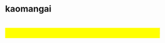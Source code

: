 # kaomangai

<html lang="th">
 <head>
 <meta content="IE=11.0000" http-equiv="X-UA-Compatible">
 <meta http-equiv="Content-Type" content="text/html; charset=UTF-8">
 <meta http-equiv="X-UA-Compatible" content="IE=EmulateIE10" />
 <meta http-equiv="X-UA-Compatible" content="IE=edge">
 <meta name="viewport" content="width=device-width,initial-scale=1"><LINK href="favicon.ico" rel="icon">
 <TITLE>rarsya-kaomangai</TITLE>
 <meta name="keywords" content="kaomangai, Thailand, タイ, レストラン, ラーシャー, カオマンガイ">
 <meta content="website" property="og:type">

<style type="text/css">

  p {
color: #0000ff;
font-size: 2.5em;
 }
<!--
 .red {color:#ff0000;}
 .grey {color:#999999;}
 .snow {color:#fffafa;}
 .yellow {color:#ff0000; background:#ffff00;}
 .blue {color:#0000ff;}
 .white {color:#ffffff; blinking;}
 .waku {border:2px dotted #99cc66;
　　　　　　line-height: 200%;
　　　　　　padding: 10px;}
 -->
.date:before{content:"20181115";}
 #preview{
position: relative;
border: 3px solid #333;
background: #444;
padding: 5px;
display: none;
color: #FFF;
text-align: center;
}

main {
background-color: rgba(255, 255, 0, 0.3);
}

section {
background-color: rgba(0, 225, 0, 0.5);
}

#wrap {background:none} /*PC用の背景はオフ*/
body::before {
  content:"";
  display:block;
  position:fixed;
  top:0;
  left:0;
  z-index:-1;
  width:100%;
  height:100vh;
 /* background:url(https://yayaploy.github.io/kaomangai/20190418_003.jpg) center/cover no-repeat; *//*fixedをトル！*/
  -webkit-background-size:cover;/*Android4*/
  }

/*
div {
  background-color: rgb(0,0,0);
}


.landscape-view {
	display: none;
}
#loading {
	background-position: 50%; transition:none; left: 0px; top: 0px; width: 100vw; height: 100vh; display: flex; position: fixed; z-index: 10000; justify-content: center; align-items: center; background-repeat: no-repeat; background-size: cover; background-color: rgb(255, 255, 255); -webkit-transition: none; -webkit-box-align: center; -webkit-box-pack: center;
}
@media all and (min-width:576px)
{
.navToggle {
	height: 2em;
}
}
@media all and (orientation:landscape) and (max-width:812px)
{
#app > :not(.landscape-view) {
	height: 100%; overflow: hidden; display: none; position: fixed;
}
body {
	background: rgb(0, 0, 0); position: relative;
}
html {
	background: rgb(0, 0, 0); position: relative;
}
.landscape-view {
	height: 100%; overflow: hidden;
}
body {
	height: 100%; overflow: hidden;
}
html {
	height: 100%; overflow: hidden;
}
.landscape-view {
	padding: 50px 0px; width: 100%; display: flex; position: fixed; justify-content: center; align-items: center; -webkit-box-align: center; -webkit-box-pack: center;
}
}
*/
  
</style>

<link href="https://cdnjs.cloudflare.com/ajax/libs/lightbox2/2.7.1/css/lightbox.css" rel="stylesheet">
 
</head>

<body>
<h1><span class="yellow"><marquee behavior="lrft">!!!HP Stopped!!!</marquee></span></h1>
<!--
<div class="landscape-view"><img src="turn.png"></div>
-->
<!--
<p align="right">ラーシャー・カオマンガイ</p>
<h1><span class="yellow"><marquee behavior="lrft">!!!ラーシャー・カオマンガイ@宇都宮市簗瀬４丁目２２-９、Open,11:00~Close,21:00!!!</marquee></span></h1>
<p align="right"><marquee direction="right" scrollamount="5" width="90%">TEL:080-3081-3677</marquee></p>
<!--
<h1><span class="yellow"><marquee behavior="lrft">!!!〜〜8/14 お盆休みです〜〜!!!</marquee></span></h1>-->
<!--
<br><br><br><br><br><br><br><br><br><br><br><br><br><br><br><br><br><br><br><br><br><br><br><br><br><br><br><br>
<p align="left"> <img src="QR_kaomangai.png" alt="QR_code" width="100" >
<img src="venus1.gif" alt="venus1.gif" width="50">
<img src="venus3.gif" alt="venus3.gif" width="50"></p>
<!--
<h1><span class="yellow"><marquee behavior="lrft">オリオン通りイベントに出店しました。2019/06/22~23、11:00~20:00</marquee></span></h1>
<a href="20190622_000.JPG" data-lightbox="abc"><img src="20190622_000.JPG" alt="サンプル画像" width="900" /></a>
<a href="20190622_001.JPG" data-lightbox="abc"><img src="20190622_001.JPG" alt="サンプル画像" width="900" /></a>
<a href="20190622_002.JPG" data-lightbox="abc"><img src="20190622_002.JPG" alt="サンプル画像" width="900" /></a>-->

<!--
<h3><span class="white">↓ 2019/03/30〜</span></h3>
<a href="20190418_003.jpg" data-lightbox="abc"><img src="20190418_003.jpg" alt="サンプル画像" width="900" /></a>

<a href="20190416_004.JPG" data-lightbox="abc"><img src="20190416_004.JPG" alt="サンプル画像" width="900" /></a>
<a href="20190416_005.JPG" data-lightbox="abc"><img src="20190416_005.JPG" alt="サンプル画像" width="900" /></a>

<a href="20190813_001.jpg" data-lightbox="abc"><img src="20190813_001.jpg" alt="サンプル画像" width="900" /></a>
<a href="20190813_002.jpg" data-lightbox="abc"><img src="20190813_002.jpg" alt="サンプル画像" width="900" /></a>
<a href="20190813_003.jpg" data-lightbox="abc"><img src="20190813_003.jpg" alt="サンプル画像" width="900" /></a>


<a href="20190418_001.jpg" data-lightbox="abc"><img src="20190418_001.jpg" alt="サンプル画像" width="900" /></a>
<p align="left">一押しは、カオマンガイ・セット、¥800 ↓</p>
<a href="20190418_002.jpg" data-lightbox="abc"><img src="20190418_002.jpg" alt="サンプル画像" width="900" /></a>

<a href="20190418_004.jpg" data-lightbox="abc"><img src="20190418_004.jpg" alt="サンプル画像" width="900" /></a>
<a href="20190418_005.jpg" data-lightbox="abc"><img src="20190418_005.jpg" alt="サンプル画像" width="900" /></a>
<a href="20190418_006.jpg" data-lightbox="abc"><img src="20190418_006.jpg" alt="サンプル画像" width="900" /></a>
<a href="20190418_007.jpg" data-lightbox="abc"><img src="20190418_007.jpg" alt="サンプル画像" width="900" /></a>
<a href="20190418_008.jpg" data-lightbox="abc"><img src="20190418_008.jpg" alt="サンプル画像" width="900" /></a>
<a href="20190418_009.jpg" data-lightbox="abc"><img src="20190418_009.jpg" alt="サンプル画像" width="900" /></a>
<a href="20190418_010.jpg" data-lightbox="abc"><img src="20190418_010.jpg" alt="サンプル画像" width="900" /></a>
<a href="20190418_011.jpg" data-lightbox="abc"><img src="20190418_011.jpg" alt="サンプル画像" width="900" /></a>
<a href="20190418_012.jpg" data-lightbox="abc"><img src="20190418_012.jpg" alt="サンプル画像" width="900" /></a>
<a href="20190418_013.jpg" data-lightbox="abc"><img src="20190418_013.jpg" alt="サンプル画像" width="900" /></a>
<a href="20190418_014.jpg" data-lightbox="abc"><img src="20190418_014.jpg" alt="サンプル画像" width="900" /></a>
<a href="20190418_015.jpg" data-lightbox="abc"><img src="20190418_015.jpg" alt="サンプル画像" width="900" /></a>
<a href="20190502_001.jpg" data-lightbox="abc"><img src="20190502_001.jpg" alt="サンプル画像" width="900" /></a>
<a href="20190502_002.jpg" data-lightbox="abc"><img src="20190502_002.jpg" alt="サンプル画像" width="900" /></a>
<a href="20190502_003.jpg" data-lightbox="abc"><img src="20190502_003.jpg" alt="サンプル画像" width="900" /></a>
<a href="20190502_004.jpg" data-lightbox="abc"><img src="20190502_004.jpg" alt="サンプル画像" width="900" /></a>
<a href="20190420_001.jpg" data-lightbox="abc"><img src="20190420_001.jpg" alt="サンプル画像" width="900" /></a>
<a href="20190420_002.jpg" data-lightbox="abc"><img src="20190420_002.jpg" alt="サンプル画像" width="900" /></a>
<a href="20190420_003.jpg" data-lightbox="abc"><img src="20190420_003.jpg" alt="サンプル画像" width="900" /></a>


<br><br><br><br><br><br><br><br><br><br><br><br><br><br><br><br><br><br><br><br><br><br><br><br><br><br>


<script src="https://code.jquery.com/jquery-1.12.4.min.js" type="text/javascript"></script>
<script src="https://cdnjs.cloudflare.com/ajax/libs/lightbox2/2.7.1/js/lightbox.min.js" type="text/javascript"></script>


<br><br><br><br><br><br><br><br><br><br><br><br><br><br><br><br><br><br><br><br><br><br><br><br><br><br>
<a href="20190419_001.JPG" data-lightbox="abc"><img src="20190419_001.JPG" alt="サンプル画像" width="400" /></a>
<a href="20190419_002.JPG" data-lightbox="abc"><img src="20190419_002.JPG" alt="サンプル画像" width="400" /></a>
<br>
Map
<br>
<iframe src="https://www.google.com/maps/embed?pb=!1m18!1m12!1m3!1d6426.081557253202!2d139.89929972696638!3d36.554398589652195!2m3!1f0!2f0!3f0!3m2!1i1024!2i768!4f13.1!3m3!1m2!1s0x0%3A0x87885a2940e0f690!2z44Op44O844K344Oj44O844O744Kr44Kq44Oe44Oz44Ks44Kk!5e0!3m2!1sja!2sjp!4v1555501397356!5m2!1sja!2sjp" width="600" height="450" frameborder="0" style="border:0" allowfullscreen></iframe>
</body>
<br><br>

<script type='text/javascript' src='https://yayaploy.github.io/suphattraland/jquery.js?ver=1.12.4'></script>
<script src="https://yayaploy.github.io/suphattraland/jquery.goup.min.js"></script>
<script src="https://yayaploy.github.io/suphattraland/my.js"></script> 

<!-- フッタ -->
<!--
 <footer><span class="snow">
 Copyright 2019/04/17 Torokoid.Mibu
</span></footer>
</html>
-->
</body>
</html>
